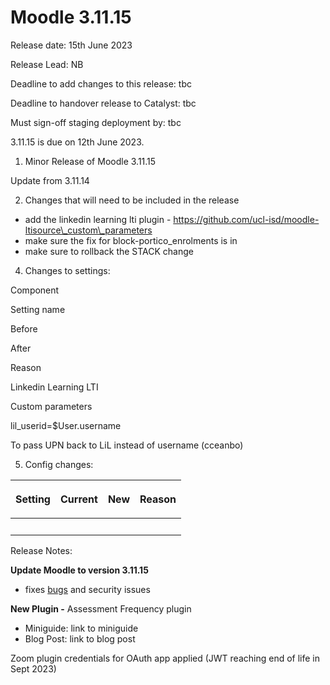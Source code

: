 # Moodle 3.11.15

Release date: 15th June 2023

Release Lead: NB

Deadline to add changes to this release: tbc

Deadline to handover release to Catalyst: tbc

Must sign-off staging deployment by: tbc

3.11.15 is due on 12th June 2023.

1) Minor Release of Moodle 3.11.15

Update from 3.11.14

2) Changes that will need to be included in the release

-   add the linkedin learning lti plugin - https://github.com/ucl-isd/moodle-ltisource\_custom\_parameters
-   make sure the fix for block-portico\_enrolments is in
-   make sure to rollback the STACK change 

4) Changes to settings:

Component

Setting name

Before

After

Reason

Linkedin Learning LTI

Custom parameters

lil\_userid=$User.username

To pass UPN back to LiL instead of username (cceanbo)

5) Config changes:

<table>
<thead>
<tr class="header">
<th><p>Setting</p></th>
<th><p>Current</p></th>
<th><div class="content-wrapper">
<p>New</p>
</div></th>
<th><div class="content-wrapper">
<p>Reason</p>
</div></th>
</tr>
</thead>
<tbody>
<tr class="odd">
<td><br />
</td>
<td> </td>
<td><br />
</td>
<td><br />
</td>
</tr>
</tbody>
</table>

Release Notes:

**Update Moodle to version 3.11.15**

-   fixes [bugs](https://moodledev.io/general/releases/3.11/3.11.15) and security issues

**New Plugin -** Assessment Frequency plugin

-   Miniguide: link to miniguide
-   Blog Post: link to blog post

Zoom plugin credentials for OAuth app applied (JWT reaching end of life in Sept 2023)
